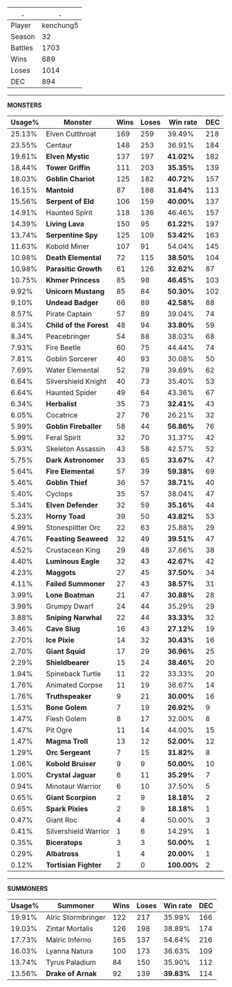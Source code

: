 .|.
|-|-
Player|kenchung5
Season|32
Battles|1703
Wins|689
Loses|1014
DEC|894

---
**MONSTERS**

Usage%|Monster|Wins|Loses|Win rate|DEC|
-|-|-|-|-|-|
25.13%|Elven Cutthroat|169|259|39.49%|218|
23.55%|Centaur|148|253|36.91%|184|
19.61%|**Elven Mystic**|137|197|**41.02%**|182|
18.44%|**Tower Griffin**|111|203|**35.35%**|139|
18.03%|**Goblin Chariot**|125|182|**40.72%**|157|
16.15%|**Mantoid**|87|188|**31.64%**|113|
15.56%|**Serpent of Eld**|106|159|**40.00%**|137|
14.91%|Haunted Spirit|118|136|46.46%|157|
14.39%|**Living Lava**|150|95|**61.22%**|197|
13.74%|**Serpentine Spy**|125|109|**53.42%**|163|
11.63%|Kobold Miner|107|91|54.04%|145|
10.98%|**Death Elemental**|72|115|**38.50%**|104|
10.98%|**Parasitic Growth**|61|126|**32.62%**|87|
10.75%|**Khmer Princess**|85|98|**46.45%**|103|
9.92%|**Unicorn Mustang**|85|84|**50.30%**|102|
9.10%|**Undead Badger**|66|89|**42.58%**|88|
8.57%|Pirate Captain|57|89|39.04%|74|
8.34%|**Child of the Forest**|48|94|**33.80%**|59|
8.34%|Peacebringer|54|88|38.03%|68|
7.93%|Fire Beetle|60|75|44.44%|74|
7.81%|Goblin Sorcerer|40|93|30.08%|50|
7.69%|Water Elemental|52|79|39.69%|62|
6.64%|Silvershield Knight|40|73|35.40%|53|
6.64%|Haunted Spider|49|64|43.36%|67|
6.34%|**Herbalist**|35|73|**32.41%**|43|
6.05%|Cocatrice|27|76|26.21%|32|
5.99%|**Goblin Fireballer**|58|44|**56.86%**|76|
5.99%|Feral Spirit|32|70|31.37%|42|
5.93%|Skeleton Assassin|43|58|42.57%|52|
5.75%|**Dark Astronomer**|33|65|**33.67%**|47|
5.64%|**Fire Elemental**|57|39|**59.38%**|69|
5.46%|**Goblin Thief**|36|57|**38.71%**|40|
5.40%|Cyclops|35|57|38.04%|47|
5.34%|**Elven Defender**|32|59|**35.16%**|44|
5.23%|**Horny Toad**|39|50|**43.82%**|53|
4.99%|Stonesplitter Orc|22|63|25.88%|29|
4.76%|**Feasting Seaweed**|32|49|**39.51%**|47|
4.52%|Crustacean King|29|48|37.66%|38|
4.40%|**Luminous Eagle**|32|43|**42.67%**|42|
4.23%|**Maggots**|27|45|**37.50%**|34|
4.11%|**Failed Summoner**|27|43|**38.57%**|31|
3.99%|**Lone Boatman**|21|47|**30.88%**|28|
3.99%|Grumpy Dwarf|24|44|35.29%|29|
3.88%|**Sniping Narwhal**|22|44|**33.33%**|32|
3.46%|**Cave Slug**|16|43|**27.12%**|19|
2.70%|**Ice Pixie**|14|32|**30.43%**|16|
2.70%|**Giant Squid**|17|29|**36.96%**|25|
2.29%|**Shieldbearer**|15|24|**38.46%**|20|
1.94%|Spineback Turtle|11|22|33.33%|20|
1.76%|Animated Corpse|11|19|36.67%|14|
1.76%|**Truthspeaker**|9|21|**30.00%**|16|
1.53%|**Bone Golem**|7|19|**26.92%**|9|
1.47%|Flesh Golem|8|17|32.00%|8|
1.47%|Pit Ogre|11|14|44.00%|15|
1.47%|**Magma Troll**|13|12|**52.00%**|12|
1.29%|**Orc Sergeant**|7|15|**31.82%**|8|
1.06%|**Kobold Bruiser**|9|9|**50.00%**|10|
1.00%|**Crystal Jaguar**|6|11|**35.29%**|7|
0.94%|Minotaur Warrior|6|10|37.50%|5|
0.65%|**Giant Scorpion**|2|9|**18.18%**|2|
0.65%|**Spark Pixies**|2|9|**18.18%**|1|
0.47%|Giant Roc|4|4|50.00%|3|
0.41%|Silvershield Warrior|1|6|14.29%|1|
0.35%|**Biceratops**|3|3|**50.00%**|1|
0.29%|**Albatross**|1|4|**20.00%**|1|
0.12%|**Tortisian Fighter**|2|0|**100.00%**|2|

---
**SUMMONERS**

Usage%|Summoner|Wins|Loses|Win rate|DEC|
-|-|-|-|-|-|
19.91%|Alric Stormbringer|122|217|35.99%|166|
19.03%|Zintar Mortalis|126|198|38.89%|174|
17.73%|Malric Inferno|165|137|54.64%|216|
16.03%|Lyanna Natura|100|173|36.63%|109|
13.74%|Tyrus Paladium|84|150|35.90%|112|
13.56%|**Drake of Arnak**|92|139|**39.83%**|114|

